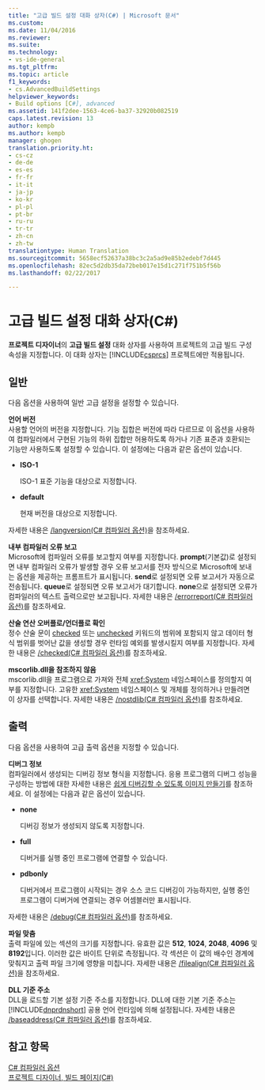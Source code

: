 ```yaml
---
title: "고급 빌드 설정 대화 상자(C#) | Microsoft 문서"
ms.custom: 
ms.date: 11/04/2016
ms.reviewer: 
ms.suite: 
ms.technology:
- vs-ide-general
ms.tgt_pltfrm: 
ms.topic: article
f1_keywords:
- cs.AdvancedBuildSettings
helpviewer_keywords:
- Build options [C#], advanced
ms.assetid: 141f2dee-1563-4ce6-ba37-32920b082519
caps.latest.revision: 13
author: kempb
ms.author: kempb
manager: ghogen
translation.priority.ht:
- cs-cz
- de-de
- es-es
- fr-fr
- it-it
- ja-jp
- ko-kr
- pl-pl
- pt-br
- ru-ru
- tr-tr
- zh-cn
- zh-tw
translationtype: Human Translation
ms.sourcegitcommit: 5658ecf52637a38bc3c2a5ad9e85b2edebf7d445
ms.openlocfilehash: 82ec5d2db35da72beb017e15d1c271f751b5f56b
ms.lasthandoff: 02/22/2017

---
```

# <a name="advanced-build-settings-dialog-box-c"></a>고급 빌드 설정 대화 상자(C#)
**프로젝트 디자이너**의 **고급 빌드 설정** 대화 상자를 사용하여 프로젝트의 고급 빌드 구성 속성을 지정합니다. 이 대화 상자는 [!INCLUDE[csprcs](../../data-tools/includes/csprcs_md.md)] 프로젝트에만 적용됩니다.  
  
## <a name="general"></a>일반  
 다음 옵션을 사용하여 일반 고급 설정을 설정할 수 있습니다.  
  
 **언어 버전**  
 사용할 언어의 버전을 지정합니다. 기능 집합은 버전에 따라 다르므로 이 옵션을 사용하여 컴파일러에서 구현된 기능의 하위 집합만 허용하도록 하거나 기존 표준과 호환되는 기능만 사용하도록 설정할 수 있습니다. 이 설정에는 다음과 같은 옵션이 있습니다.  
  
-   **ISO-1**  
  
     ISO-1 표준 기능을 대상으로 지정합니다.  
  
-   **default**  
  
     현재 버전을 대상으로 지정합니다.  
  
 자세한 내용은 [/langversion(C# 컴파일러 옵션)](/dotnet/csharp/language-reference/compiler-options/langversion-compiler-option)을 참조하세요.  
  
 **내부 컴파일러 오류 보고**  
 Microsoft에 컴파일러 오류를 보고할지 여부를 지정합니다. **prompt**(기본값)로 설정되면 내부 컴파일러 오류가 발생할 경우 오류 보고서를 전자 방식으로 Microsoft에 보내는 옵션을 제공하는 프롬프트가 표시됩니다. **send**로 설정되면 오류 보고서가 자동으로 전송됩니다. **queue**로 설정되면 오류 보고서가 대기합니다. **none**으로 설정되면 오류가 컴파일러의 텍스트 출력으로만 보고됩니다. 자세한 내용은 [/errorreport(C# 컴파일러 옵션)](/dotnet/csharp/language-reference/compiler-options/errorreport-compiler-option)를 참조하세요.  
  
 **산술 연산 오버플로/언더플로 확인**  
 정수 산술 문이 [checked](/dotnet/csharp/language-reference/keywords/checked) 또는 [unchecked](/dotnet/csharp/language-reference/keywords/unchecked) 키워드의 범위에 포함되지 않고 데이터 형식 범위를 벗어난 값을 생성할 경우 런타임 예외를 발생시킬지 여부를 지정합니다. 자세한 내용은 [/checked(C# 컴파일러 옵션)](/dotnet/csharp/language-reference/compiler-options/checked-compiler-option)를 참조하세요.  
  
 **mscorlib.dll을 참조하지 않음**  
 mscorlib.dll을 프로그램으로 가져와 전체 <xref:System> 네임스페이스를 정의할지 여부를 지정합니다. 고유한 <xref:System> 네임스페이스 및 개체를 정의하거나 만들려면 이 상자를 선택합니다. 자세한 내용은 [/nostdlib(C# 컴파일러 옵션)](/dotnet/csharp/language-reference/compiler-options/nostdlib-compiler-option)를 참조하세요.  
  
## <a name="output"></a>출력  
 다음 옵션을 사용하여 고급 출력 옵션을 지정할 수 있습니다.  
  
 **디버그 정보**  
 컴파일러에서 생성되는 디버깅 정보 형식을 지정합니다. 응용 프로그램의 디버그 성능을 구성하는 방법에 대한 자세한 내용은 [쉽게 디버깅할 수 있도록 이미지 만들기](http://msdn.microsoft.com/Library/7d90ea7a-150f-4f97-98a7-f9c26541b9a3)를 참조하세요. 이 설정에는 다음과 같은 옵션이 있습니다.  
  
-   **none**  
  
     디버깅 정보가 생성되지 않도록 지정합니다.  
  
-   **full**  
  
     디버거를 실행 중인 프로그램에 연결할 수 있습니다.  
  
-   **pdbonly**  
  
     디버거에서 프로그램이 시작되는 경우 소스 코드 디버깅이 가능하지만, 실행 중인 프로그램이 디버거에 연결되는 경우 어셈블러만 표시됩니다.  
  
 자세한 내용은 [/debug(C# 컴파일러 옵션)](/dotnet/csharp/language-reference/compiler-options/debug-compiler-option)를 참조하세요.  
  
 **파일 맞춤**  
 출력 파일에 있는 섹션의 크기를 지정합니다. 유효한 값은 **512**, **1024**, **2048**, **4096** 및 **8192**입니다. 이러한 값은 바이트 단위로 측정됩니다. 각 섹션은 이 값의 배수인 경계에 맞춰지고 출력 파일 크기에 영향을 미칩니다. 자세한 내용은 [/filealign(C# 컴파일러 옵션)](/dotnet/csharp/language-reference/compiler-options/filealign-compiler-option)을 참조하세요.  
  
 **DLL 기준 주소**  
 DLL을 로드할 기본 설정 기준 주소를 지정합니다. DLL에 대한 기본 기준 주소는 [!INCLUDE[dnprdnshort](../../code-quality/includes/dnprdnshort_md.md)] 공용 언어 런타임에 의해 설정됩니다. 자세한 내용은 [/baseaddress(C# 컴파일러 옵션)](/dotnet/csharp/language-reference/compiler-options/baseaddress-compiler-option)를 참조하세요.  
  
## <a name="see-also"></a>참고 항목  
 [C# 컴파일러 옵션](/dotnet/csharp/language-reference/compiler-options/index)   
 [프로젝트 디자이너, 빌드 페이지(C#)](../../ide/reference/build-page-project-designer-csharp.md)
